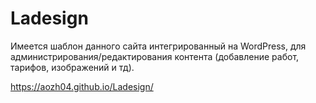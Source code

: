 # Ladesign
Имеется шаблон данного сайта интегрированный на WordPress, для администрирования/редактирования контента (добавление работ, тарифов, изображений и тд).

https://aozh04.github.io/Ladesign/
